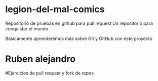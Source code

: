 # legion-del-mal-comics
Repositorio de pruebas en github para pull request
Un repositorio para conquistar el mundo

Básicamente aprenderemos más sobre Git y GitHub con este proyecto

# Ruben alejandro

#Ejercicios de pull request y fork de repos
